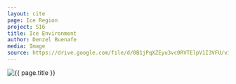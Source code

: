 ```yaml
---
layout: cite
page: Ice Region
project: S16
title: Ice Environment
author: Denzel Buenafe
media: Image
source: https://drive.google.com/file/d/0B1jPqXZEyu3vc0RVTElpV1I3VFU/view?usp=sharing
---
```

![{{ page.title }}](/projects/S16/regions/ice/IceEnviron.png)
